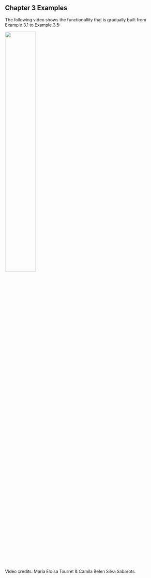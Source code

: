 ## Chapter 3 Examples

The following video shows the functionallity that is gradually built from Example 3.1 to Example 3.5:

<div align="left">
      <a href="https://youtu.be/XqUvWGD-5NA">
         <img src="https://img.youtube.com/vi/XqUvWGD-5NA/0.jpg" style="width:45%;">
      </a>
</div>

Video credits: María Eloísa Tourret & Camila Belen Silva Sabarots.
